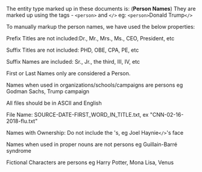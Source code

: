 
The entity type marked up in these documents is: 
(**Person Names**)
They are marked up using the tags -  `<person>` and `</>` eg: `<person>`Donald Trump`</>`


To manually markup the person names, we have used the below properties:

Prefix Titles are not included:Dr., Mr., Mrs., Ms., CEO, President, etc

Suffix Titles are not included: PHD, OBE, CPA, PE, etc

Suffix Names are included: Sr., Jr., the third, III, IV, etc

First or Last Names only are considered a Person.

Names when used in organizations/schools/campaigns are persons eg Godman Sachs, Trump campaign

All files should be in ASCII and English

File Name: SOURCE-DATE-FIRST_WORD_IN_TITLE.txt, ex "CNN-02-16-2018-flu.txt"

Names with Ownership: Do not include the 's, eg Joel Haynie`</>`'s face

Names when used in proper nouns are not persons eg Guillain-Barré syndrome

Fictional Characters are persons eg Harry Potter, Mona Lisa, Venus
